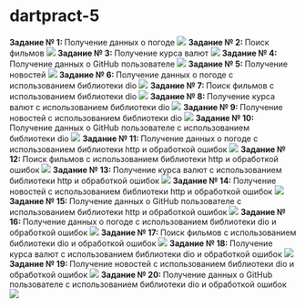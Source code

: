 # dartpract-5
<strong>Задание № 1: </strong>Получение данных о погоде
![](https://github.com/kvaskvasych/dartpract-5/raw/main/practdart5/1.jpg)
<strong>Задание № 2: </strong>Поиск фильмов 
![](https://github.com/kvaskvasych/dartpract-5/raw/main/practdart5/2.jpg)
<strong>Задание № 3: </strong>Получение курса валют
![](https://github.com/kvaskvasych/dartpract-5/raw/main/practdart5/3.jpg)
<strong>Задание № 4: </strong>Получение данных о GitHub пользователе
![](https://github.com/kvaskvasych/dartpract-5/raw/main/practdart5/4.jpg)
<strong>Задание № 5: </strong>Получение новостей
![](https://github.com/kvaskvasych/dartpract-5/raw/main/practdart5/5.jpg)
<strong>Задание № 6: </strong>Получение данных о погоде с использованием библиотеки dio
![](https://github.com/kvaskvasych/dartpract-5/raw/main/practdart5/6.jpg)
<strong>Задание № 7: </strong>Поиск фильмов с использованием библиотеки dio
![](https://github.com/kvaskvasych/dartpract-5/raw/main/practdart5/7.jpg)
<strong>Задание № 8: </strong>Получение курса валют с использованием библиотеки dio
![](https://github.com/kvaskvasych/dartpract-5/raw/main/practdart5/8.jpg)
<strong>Задание № 9: </strong>Получение новостей с использованием библиотеки dio
![](https://github.com/kvaskvasych/dartpract-5/raw/main/practdart5/9.jpg)
<strong>Задание № 10: </strong>Получение данных о GitHub пользователе с использованием библиотеки dio
![](https://github.com/kvaskvasych/dartpract-5/raw/main/practdart5/10.jpg)
<strong>Задание № 11: </strong>Получение данных о погоде с использованием библиотеки http и обработкой ошибок
![](https://github.com/kvaskvasych/dartpract-5/raw/main/practdart5/11.jpg)
<strong>Задание № 12: </strong>Поиск фильмов с использованием библиотеки http и обработкой ошибок
![](https://github.com/kvaskvasych/dartpract-5/raw/main/practdart5/12.jpg)
<strong>Задание № 13: </strong> Получение курса валют с использованием библиотеки http и обработкой ошибок
![](https://github.com/kvaskvasych/dartpract-5/raw/main/practdart5/13.jpg)
<strong>Задание № 14: </strong>Получение новостей с использованием библиотеки http и обработкой ошибок
![](https://github.com/kvaskvasych/dartpract-5/raw/main/practdart5/14.jpg)
<strong>Задание № 15: </strong>Получение данных о GitHub пользователе с использованием библиотеки http и обработкой ошибок
![](https://github.com/kvaskvasych/dartpract-5/raw/main/practdart5/15.jpg)
<strong>Задание № 16: </strong>Получение данных о погоде с использованием библиотеки dio и обработкой ошибок
![](https://github.com/kvaskvasych/dartpract-5/raw/main/practdart5/16.jpg)
<strong>Задание № 17: </strong>Поиск фильмов с использованием библиотеки dio и обработкой ошибок
![](https://github.com/kvaskvasych/dartpract-5/raw/main/practdart5/17.jpg)
<strong>Задание № 18: </strong>Получение курса валют с использованием библиотеки dio и обработкой ошибок
![](https://github.com/kvaskvasych/dartpract-5/raw/main/practdart5/18.jpg)
<strong>Задание № 19: </strong>Получение новостей с использованием библиотеки dio и обработкой ошибок
![](https://github.com/kvaskvasych/dartpract-5/raw/main/practdart5/19.jpg)
<strong>Задание № 20: </strong>Получение данных о GitHub пользователе с использованием библиотеки dio и обработкой ошибок
![](https://github.com/kvaskvasych/dartpract-5/raw/main/practdart5/20.jpg)
